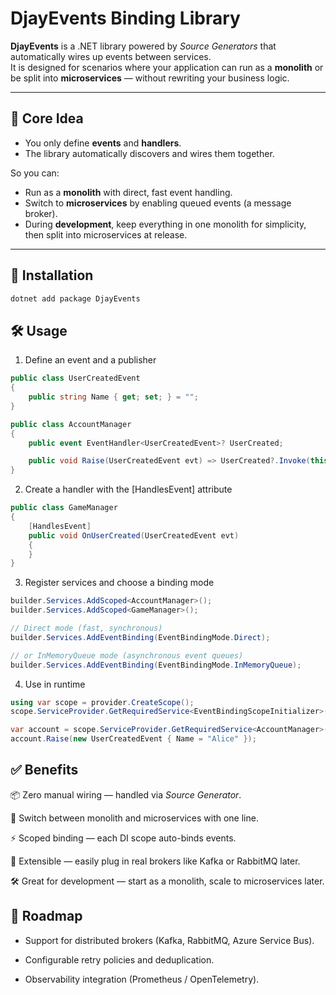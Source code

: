 ﻿# DjayEvents Binding Library

**DjayEvents** is a .NET library powered by *Source Generators* that automatically wires up events between services.  
It is designed for scenarios where your application can run as a **monolith** or be split into **microservices** — without rewriting your business logic.

---

## 📌 Core Idea

- You only define **events** and **handlers**.  
- The library automatically discovers and wires them together.  

So you can:
- Run as a **monolith** with direct, fast event handling.
- Switch to **microservices** by enabling queued events (a message broker).  
- During **development**, keep everything in one monolith for simplicity, then split into microservices at release.

---

## 🚀 Installation

```bash
dotnet add package DjayEvents
```

## 🛠 Usage

1. Define an event and a publisher

```csharp
public class UserCreatedEvent
{
    public string Name { get; set; } = "";
}

public class AccountManager
{
    public event EventHandler<UserCreatedEvent>? UserCreated;

    public void Raise(UserCreatedEvent evt) => UserCreated?.Invoke(this, evt);
}
```

2. Create a handler with the [HandlesEvent] attribute

```csharp
public class GameManager
{
    [HandlesEvent]
    public void OnUserCreated(UserCreatedEvent evt)
    {
    }
}
```

3. Register services and choose a binding mode

```csharp
builder.Services.AddScoped<AccountManager>();
builder.Services.AddScoped<GameManager>();

// Direct mode (fast, synchronous)
builder.Services.AddEventBinding(EventBindingMode.Direct);

// or InMemoryQueue mode (asynchronous event queues)
builder.Services.AddEventBinding(EventBindingMode.InMemoryQueue);
```

4. Use in runtime

```csharp
using var scope = provider.CreateScope();
scope.ServiceProvider.GetRequiredService<EventBindingScopeInitializer>().Initialize();

var account = scope.ServiceProvider.GetRequiredService<AccountManager>();
account.Raise(new UserCreatedEvent { Name = "Alice" });
```

## ✅ Benefits

📦 Zero manual wiring — handled via *Source Generator*.

🔄 Switch between monolith and microservices with one line.

⚡ Scoped binding — each DI scope auto-binds events.

🧩 Extensible — easily plug in real brokers like Kafka or RabbitMQ later.

🛠 Great for development — start as a monolith, scale to microservices later.

## 🔮 Roadmap
- Support for distributed brokers (Kafka, RabbitMQ, Azure Service Bus).

- Configurable retry policies and deduplication.

- Observability integration (Prometheus / OpenTelemetry).
